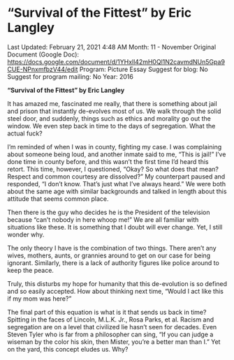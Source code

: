 # “Survival of the Fittest” by Eric Langley

Last Updated: February 21, 2021 4:48 AM
Month: 11 - November
Original Document (Google Doc): https://docs.google.com/document/d/1YHxll42mH0Ql1N2cavmdNUn5Gpa9CUE-NPnxmfbzV44/edit
Program: Picture Essay
Suggest for blog: No
Suggest for program mailing: No
Year: 2016

**“Survival of the Fittest” by Eric Langley**

It has amazed me, fascinated me really, that there is something about jail and prison that instantly de-evolves most of us. We walk through the solid steel door, and suddenly, things such as ethics and morality go out the window. We even step back in time to the days of segregation. What the actual fuck?

I’m reminded of when I was in county, fighting my case. I was complaining about someone being loud, and another inmate said to me, “This is jail!” I’ve done time in county before, and this wasn’t the first time I’d heard this retort. This time, however, I questioned, “Okay? So what does that mean? Respect and common courtesy are dissolved?” My counterpart paused and responded, “I don’t know. That’s just what I’ve always heard.” We were both about the same age with similar backgrounds and talked in length about this attitude that seems common place.

Then there is the guy who decides he is the President of the television because “can’t nobody in here whoop me!” We are all familiar with situations like these. It is something that I doubt will ever change. Yet, I still wonder why.

The only theory I have is the combination of two things. There aren’t any wives, mothers, aunts, or grannies around to get on our case for being ignorant. Similarly, there is a lack of authority figures like police around to keep the peace.

Truly, this disturbs my hope for humanity that this de-evolution is so defined and so easily accepted. How about thinking next time, “Would I act like this if my mom was here?”

The final part of this equation is what is it that sends us back in time? Spitting in the faces of Lincoln, M.L.K. Jr., Rosa Parks, et al. Racism and segregation are on a level that civilized lie hasn’t seen for decades. Even Steven Tyler who is far from a philosopher can sing, “If you can judge a wiseman by the color his skin, then Mister, you’re a better man than I.” Yet on the yard, this concept eludes us. Why?